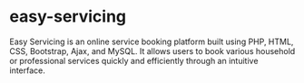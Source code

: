 # easy-servicing
Easy Servicing is an online service booking platform built using PHP, HTML, CSS, Bootstrap, Ajax, and MySQL. It allows users to book various household or professional services quickly and efficiently through an intuitive interface.
